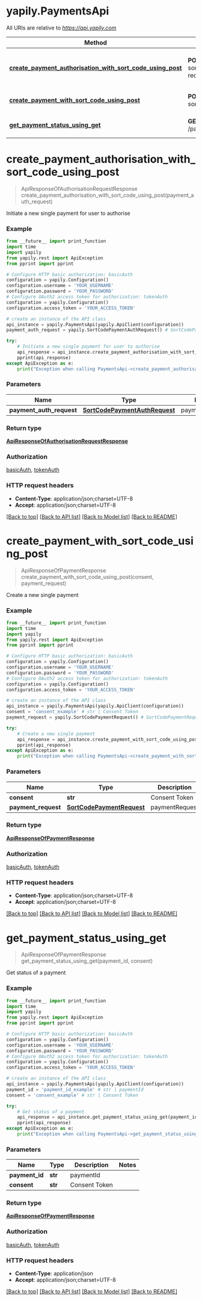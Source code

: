 # yapily.PaymentsApi

All URIs are relative to *https://api.yapily.com*

Method | HTTP request | Description
------------- | ------------- | -------------
[**create_payment_authorisation_with_sort_code_using_post**](PaymentsApi.md#create_payment_authorisation_with_sort_code_using_post) | **POST** /payment-sortcode-auth-requests | Initiate a new single payment for user to authorise
[**create_payment_with_sort_code_using_post**](PaymentsApi.md#create_payment_with_sort_code_using_post) | **POST** /payment-sortcode | Create a new single payment
[**get_payment_status_using_get**](PaymentsApi.md#get_payment_status_using_get) | **GET** /payments/{paymentId} | Get status of a payment


# **create_payment_authorisation_with_sort_code_using_post**
> ApiResponseOfAuthorisationRequestResponse create_payment_authorisation_with_sort_code_using_post(payment_auth_request)

Initiate a new single payment for user to authorise

### Example
```python
from __future__ import print_function
import time
import yapily
from yapily.rest import ApiException
from pprint import pprint

# Configure HTTP basic authorization: basicAuth
configuration = yapily.Configuration()
configuration.username = 'YOUR_USERNAME'
configuration.password = 'YOUR_PASSWORD'
# Configure OAuth2 access token for authorization: tokenAuth
configuration = yapily.Configuration()
configuration.access_token = 'YOUR_ACCESS_TOKEN'

# create an instance of the API class
api_instance = yapily.PaymentsApi(yapily.ApiClient(configuration))
payment_auth_request = yapily.SortCodePaymentAuthRequest() # SortCodePaymentAuthRequest | paymentAuthRequest

try:
    # Initiate a new single payment for user to authorise
    api_response = api_instance.create_payment_authorisation_with_sort_code_using_post(payment_auth_request)
    pprint(api_response)
except ApiException as e:
    print("Exception when calling PaymentsApi->create_payment_authorisation_with_sort_code_using_post: %s\n" % e)
```

### Parameters

Name | Type | Description  | Notes
------------- | ------------- | ------------- | -------------
 **payment_auth_request** | [**SortCodePaymentAuthRequest**](SortCodePaymentAuthRequest.md)| paymentAuthRequest | 

### Return type

[**ApiResponseOfAuthorisationRequestResponse**](ApiResponseOfAuthorisationRequestResponse.md)

### Authorization

[basicAuth](../README.md#basicAuth), [tokenAuth](../README.md#tokenAuth)

### HTTP request headers

 - **Content-Type**: application/json;charset=UTF-8
 - **Accept**: application/json;charset=UTF-8

[[Back to top]](#) [[Back to API list]](../README.md#documentation-for-api-endpoints) [[Back to Model list]](../README.md#documentation-for-models) [[Back to README]](../README.md)

# **create_payment_with_sort_code_using_post**
> ApiResponseOfPaymentResponse create_payment_with_sort_code_using_post(consent, payment_request)

Create a new single payment

### Example
```python
from __future__ import print_function
import time
import yapily
from yapily.rest import ApiException
from pprint import pprint

# Configure HTTP basic authorization: basicAuth
configuration = yapily.Configuration()
configuration.username = 'YOUR_USERNAME'
configuration.password = 'YOUR_PASSWORD'
# Configure OAuth2 access token for authorization: tokenAuth
configuration = yapily.Configuration()
configuration.access_token = 'YOUR_ACCESS_TOKEN'

# create an instance of the API class
api_instance = yapily.PaymentsApi(yapily.ApiClient(configuration))
consent = 'consent_example' # str | Consent Token
payment_request = yapily.SortCodePaymentRequest() # SortCodePaymentRequest | paymentRequest

try:
    # Create a new single payment
    api_response = api_instance.create_payment_with_sort_code_using_post(consent, payment_request)
    pprint(api_response)
except ApiException as e:
    print("Exception when calling PaymentsApi->create_payment_with_sort_code_using_post: %s\n" % e)
```

### Parameters

Name | Type | Description  | Notes
------------- | ------------- | ------------- | -------------
 **consent** | **str**| Consent Token | 
 **payment_request** | [**SortCodePaymentRequest**](SortCodePaymentRequest.md)| paymentRequest | 

### Return type

[**ApiResponseOfPaymentResponse**](ApiResponseOfPaymentResponse.md)

### Authorization

[basicAuth](../README.md#basicAuth), [tokenAuth](../README.md#tokenAuth)

### HTTP request headers

 - **Content-Type**: application/json;charset=UTF-8
 - **Accept**: application/json;charset=UTF-8

[[Back to top]](#) [[Back to API list]](../README.md#documentation-for-api-endpoints) [[Back to Model list]](../README.md#documentation-for-models) [[Back to README]](../README.md)

# **get_payment_status_using_get**
> ApiResponseOfPaymentResponse get_payment_status_using_get(payment_id, consent)

Get status of a payment

### Example
```python
from __future__ import print_function
import time
import yapily
from yapily.rest import ApiException
from pprint import pprint

# Configure HTTP basic authorization: basicAuth
configuration = yapily.Configuration()
configuration.username = 'YOUR_USERNAME'
configuration.password = 'YOUR_PASSWORD'
# Configure OAuth2 access token for authorization: tokenAuth
configuration = yapily.Configuration()
configuration.access_token = 'YOUR_ACCESS_TOKEN'

# create an instance of the API class
api_instance = yapily.PaymentsApi(yapily.ApiClient(configuration))
payment_id = 'payment_id_example' # str | paymentId
consent = 'consent_example' # str | Consent Token

try:
    # Get status of a payment
    api_response = api_instance.get_payment_status_using_get(payment_id, consent)
    pprint(api_response)
except ApiException as e:
    print("Exception when calling PaymentsApi->get_payment_status_using_get: %s\n" % e)
```

### Parameters

Name | Type | Description  | Notes
------------- | ------------- | ------------- | -------------
 **payment_id** | **str**| paymentId | 
 **consent** | **str**| Consent Token | 

### Return type

[**ApiResponseOfPaymentResponse**](ApiResponseOfPaymentResponse.md)

### Authorization

[basicAuth](../README.md#basicAuth), [tokenAuth](../README.md#tokenAuth)

### HTTP request headers

 - **Content-Type**: application/json
 - **Accept**: application/json;charset=UTF-8

[[Back to top]](#) [[Back to API list]](../README.md#documentation-for-api-endpoints) [[Back to Model list]](../README.md#documentation-for-models) [[Back to README]](../README.md)

